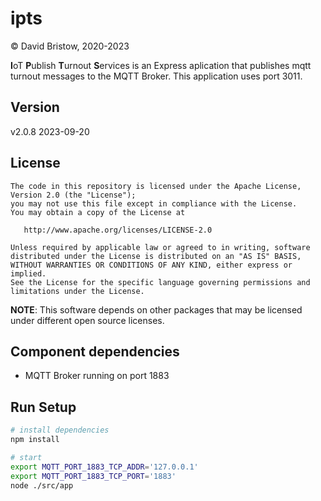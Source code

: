# ipts
&copy; David Bristow, 2020-2023

**I**oT **P**ublish **T**urnout **S**ervices is an Express aplication that publishes mqtt turnout messages to the MQTT Broker. This application uses port 3011.

## Version
v2.0.8 2023-09-20

## License

    The code in this repository is licensed under the Apache License, Version 2.0 (the "License");
    you may not use this file except in compliance with the License.
    You may obtain a copy of the License at

       http://www.apache.org/licenses/LICENSE-2.0

    Unless required by applicable law or agreed to in writing, software
    distributed under the License is distributed on an "AS IS" BASIS,
    WITHOUT WARRANTIES OR CONDITIONS OF ANY KIND, either express or implied.
    See the License for the specific language governing permissions and
    limitations under the License.

**NOTE**: This software depends on other packages that may be licensed under different open source licenses.

## Component dependencies
* MQTT Broker running on port 1883


## Run Setup

``` bash
# install dependencies
npm install

# start
export MQTT_PORT_1883_TCP_ADDR='127.0.0.1'
export MQTT_PORT_1883_TCP_PORT='1883'
node ./src/app
```
